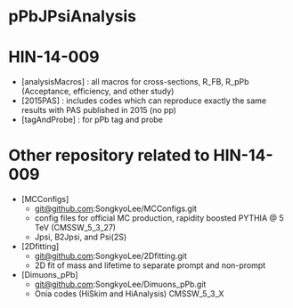 pPbJPsiAnalysis
===============

# HIN-14-009
- [analysisMacros] : all macros for cross-sections, R_FB, R_pPb (Acceptance, efficiency, and other study)
- [2015PAS] : includes codes which can reproduce exactly the same results with PAS published in 2015 (no pp)
- [tagAndProbe] : for pPb tag and probe 

# Other repository related to HIN-14-009
- [MCConfigs]
    - git@github.com:SongkyoLee/MCConfigs.git
    - config files for official MC production, rapidity boosted PYTHIA @ 5 TeV (CMSSW_5_3_27) 
    - Jpsi, B2Jpsi, and Psi(2S)
- [2Dfitting]
    - git@github.com:SongkyoLee/2Dfitting.git
    - 2D fit of mass and lifetime to separate prompt and non-prompt
- [Dimuons_pPb]
    - git@github.com:SongkyoLee/Dimuons_pPb.git
    - Onia codes (HiSkim and HiAnalysis) CMSSW_5_3_X
